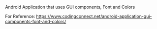 Android Application that uses GUI components, Font and Colors

For Reference:
https://www.codingconnect.net/android-application-gui-components-font-and-colors/
